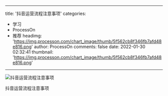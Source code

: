 
---
title: '抖音运营流程注意事项'
categories: 
 - 学习
 - ProcessOn
 - 推荐
headimg: 'https://img.processon.com/chart_image/thumb/5f562cb8f346fb7afd48e816.png'
author: ProcessOn
comments: false
date: 2022-01-30 02:32:41
thumbnail: 'https://img.processon.com/chart_image/thumb/5f562cb8f346fb7afd48e816.png'
---

<div>   
<img class="thumb" alt="抖音运营流程注意事项" src="https://img.processon.com/chart_image/thumb/5f562cb8f346fb7afd48e816.png" referrerpolicy="no-referrer">
<p>抖音运营流程注意事项</p>  
</div>
            